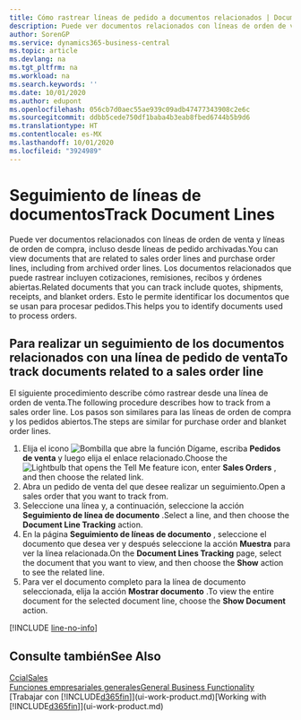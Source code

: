 ```yaml
---
title: Cómo rastrear líneas de pedido a documentos relacionados | Documentos de Microsoft
description: Puede ver documentos relacionados con líneas de orden de venta y líneas de orden de compra, incluso desde líneas de pedido archivadas. Los documentos relacionados que puede rastrear incluyen cotizaciones, remisiones, recibos y órdenes abiertas. Esto le permite identificar los documentos que se usan para procesar pedidos.
author: SorenGP
ms.service: dynamics365-business-central
ms.topic: article
ms.devlang: na
ms.tgt_pltfrm: na
ms.workload: na
ms.search.keywords: ''
ms.date: 10/01/2020
ms.author: edupont
ms.openlocfilehash: 056cb7d0aec55ae939c09adb47477343908c2e6c
ms.sourcegitcommit: ddbb5cede750df1baba4b3eab8fbed6744b5b9d6
ms.translationtype: HT
ms.contentlocale: es-MX
ms.lasthandoff: 10/01/2020
ms.locfileid: "3924989"
---
```

# <a name="track-document-lines"></a><span data-ttu-id="f2e87-105">Seguimiento de líneas de documentos</span><span class="sxs-lookup"><span data-stu-id="f2e87-105">Track Document Lines</span></span>
<span data-ttu-id="f2e87-106">Puede ver documentos relacionados con líneas de orden de venta y líneas de orden de compra, incluso desde líneas de pedido archivadas.</span><span class="sxs-lookup"><span data-stu-id="f2e87-106">You can view documents that are related to sales order lines and purchase order lines, including from archived order lines.</span></span> <span data-ttu-id="f2e87-107">Los documentos relacionados que puede rastrear incluyen cotizaciones, remisiones, recibos y órdenes abiertas.</span><span class="sxs-lookup"><span data-stu-id="f2e87-107">Related documents that you can track include quotes, shipments, receipts, and blanket orders.</span></span> <span data-ttu-id="f2e87-108">Esto le permite identificar los documentos que se usan para procesar pedidos.</span><span class="sxs-lookup"><span data-stu-id="f2e87-108">This helps you to identify documents used to process orders.</span></span>  

## <a name="to-track-documents-related-to-a-sales-order-line"></a><span data-ttu-id="f2e87-109">Para realizar un seguimiento de los documentos relacionados con una línea de pedido de venta</span><span class="sxs-lookup"><span data-stu-id="f2e87-109">To track documents related to a sales order line</span></span>
<span data-ttu-id="f2e87-110">El siguiente procedimiento describe cómo rastrear desde una línea de orden de venta.</span><span class="sxs-lookup"><span data-stu-id="f2e87-110">The following procedure describes how to track from a sales order line.</span></span> <span data-ttu-id="f2e87-111">Los pasos son similares para las líneas de orden de compra y los pedidos abiertos.</span><span class="sxs-lookup"><span data-stu-id="f2e87-111">The steps are similar for purchase order and blanket order lines.</span></span>

1.  <span data-ttu-id="f2e87-112">Elija el icono ![Bombilla que abre la función Dígame](media/ui-search/search_small.png "Dígame qué desea hacer"), escriba **Pedidos de venta** y luego elija el enlace relacionado.</span><span class="sxs-lookup"><span data-stu-id="f2e87-112">Choose the ![Lightbulb that opens the Tell Me feature](media/ui-search/search_small.png "Tell me what you want to do") icon, enter **Sales Orders** , and then choose the related link.</span></span>  
2.  <span data-ttu-id="f2e87-113">Abra un pedido de venta del que desee realizar un seguimiento.</span><span class="sxs-lookup"><span data-stu-id="f2e87-113">Open a sales order that you want to track from.</span></span>  
3.  <span data-ttu-id="f2e87-114">Seleccione una línea y, a continuación, seleccione la acción **Seguimiento de línea de documento** .</span><span class="sxs-lookup"><span data-stu-id="f2e87-114">Select a line, and then choose the **Document Line Tracking** action.</span></span>
4. <span data-ttu-id="f2e87-115">En la página **Seguimiento de líneas de documento** , seleccione el documento que desea ver y después seleccione la acción **Muestra** para ver la línea relacionada.</span><span class="sxs-lookup"><span data-stu-id="f2e87-115">On the **Document Lines Tracking** page, select the document that you want to view, and then choose the **Show** action to see the related line.</span></span>
5. <span data-ttu-id="f2e87-116">Para ver el documento completo para la línea de documento seleccionada, elija la acción **Mostrar documento** .</span><span class="sxs-lookup"><span data-stu-id="f2e87-116">To view the entire document for the selected document line, choose the **Show Document** action.</span></span>

[!INCLUDE [line-no-info](includes/line-no-info.md)]

## <a name="see-also"></a><span data-ttu-id="f2e87-117">Consulte también</span><span class="sxs-lookup"><span data-stu-id="f2e87-117">See Also</span></span>
[<span data-ttu-id="f2e87-118">Ccial</span><span class="sxs-lookup"><span data-stu-id="f2e87-118">Sales</span></span>](sales-manage-sales.md)  
[<span data-ttu-id="f2e87-119">Funciones empresariales generales</span><span class="sxs-lookup"><span data-stu-id="f2e87-119">General Business Functionality</span></span>](ui-across-business-areas.md)  
<span data-ttu-id="f2e87-120">[Trabajar con [!INCLUDE[d365fin](includes/d365fin_md.md)]](ui-work-product.md)</span><span class="sxs-lookup"><span data-stu-id="f2e87-120">[Working with [!INCLUDE[d365fin](includes/d365fin_md.md)]](ui-work-product.md)</span></span>
